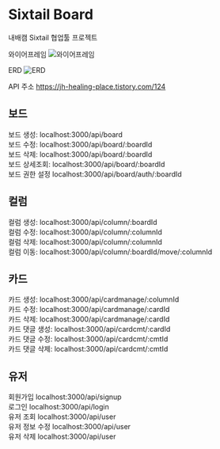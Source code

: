 # Sixtail Board

내배캠 Sixtail 협업툴 프로젝트

와이어프레임
![와이어프레임](https://github.com/tuy112/sixtail/assets/46676916/675d5b39-ddd3-4451-914d-5d54b120a1c9)

ERD
![ERD](https://github.com/tuy112/sixtail/assets/46676916/52d0b684-cb45-48de-8679-7302d9a5e166)

API 주소
https://jh-healing-place.tistory.com/124

<h2>보드</h2>
보드 생성: <POST> localhost:3000/api/board <br>
보드 수정: <PUT> localhost:3000/api/board/:boardId <br>
보드 삭제: <DELETE> localhost:3000/api/board/:boardId <br>
보드 상세조회: <GET> localhost:3000/api/board/:boardId <br>
보드 권한 설정 <POST> localhost:3000/api/board/auth/:boardId

<h2>컬럼</h2>
컬럼 생성: <POST> localhost:3000/api/column/:boardId <br>
컬럼 수정: <PUT> localhost:3000/api/column/:columnId <br>
컬럼 삭제: <DELETE> localhost:3000/api/column/:columnId <br>
컬럼 이동: <PATCH> localhost:3000/api/column/:boardId/move/:columnId

<h2>카드</h2>
카드 생성: <POST> localhost:3000/api/cardmanage/:columnId <br>
카드 수정: <PUT> localhost:3000/api/cardmanage/:cardId <br>
카드 삭제: <DELETE> localhost:3000/api/cardmanage/:cardId <br>
<!-- 카드 이동: <PATCH> localhost:3000/api/cardmanage/:boardId/move/:columnId -->
카드 댓글 생성: <POST> localhost:3000/api/cardcmt/:cardId <br>
카드 댓글 수정: <PUT> localhost:3000/api/cardcmt/:cmtId <br>
카드 댓글 삭제: <DELETE> localhost:3000/api/cardcmt/:cmtId

<h2>유저</h2>
회원가입 <POST> localhost:3000/api/signup <br>
로그인 <POST> localhost:3000/api/login <br>
유저 조회 <GET> localhost:3000/api/user <br>
유저 정보 수정 <PUT> localhost:3000/api/user <br>
유저 삭제 <DELETE> localhost:3000/api/user
